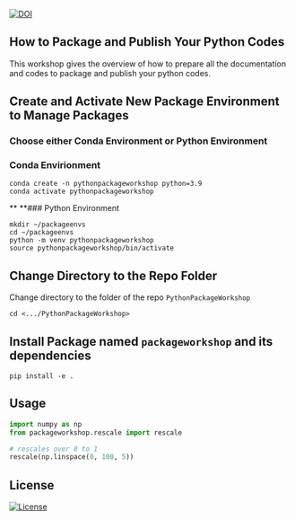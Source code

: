[![DOI](https://zenodo.org/badge/736356201.svg)](https://zenodo.org/doi/10.5281/zenodo.10436874)

## How to Package and Publish Your Python Codes 
This workshop gives the overview of how to prepare all the documentation and codes to package and publish your python codes.

## Create and Activate New Package Environment to Manage Packages 
### Choose either Conda Environment or Python Environment
### Conda Envirionment
```
conda create -n pythonpackageworkshop python=3.9
conda activate pythonpackageworkshop
```
**
**### Python Environment
```
mkdir ~/packageenvs
cd ~/packageenvs
python -m venv pythonpackageworkshop
source pythonpackageworkshop/bin/activate
```

## Change Directory to the Repo Folder #
Change directory to the folder of the repo `PythonPackageWorkshop`
```
cd <.../PythonPackageWorkshop>
```

## Install Package named `packageworkshop` and its dependencies
```
pip install -e .
```

## Usage
```python
import numpy as np
from packageworkshop.rescale import rescale

# rescales over 0 to 1
rescale(np.linspace(0, 100, 5))
```

## License
[![License](https://img.shields.io/badge/license-BSD-green.svg)](https://opensource.org/licenses/BSD-3-Clause)
